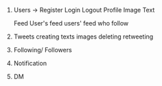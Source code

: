 1. Users
   -> Register
   Login
   Logout
   Profile
   Image
   Text

   Feed
   User's feed
   users' feed who follow

2. Tweets
   creating
   texts
   images
   deleting
   retweeting

3. Following/ Followers

4. Notification

5. DM
